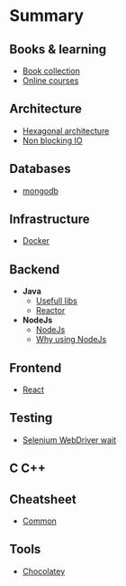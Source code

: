 # Summary

## Books & learning
- [Book collection](/books/books.md)
- [Online courses](/books/online-courses.md)

## Architecture
- [Hexagonal architecture](/archi/hexagonal.md)
- [Non blocking IO](https://luminousmen.com/post/asynchronous-programming-blocking-and-non-blocking)

## Databases
- [mongodb](/db/mongodb.md)

## Infrastructure
- [Docker](/infra/docker.md)

## Backend
- __Java__
  - [Usefull libs](/java/libs.md)
  - [Reactor](/java/reactor.md)
- __NodeJs__
  - [NodeJs](/lang/nodejs.md)
  - [Why using NodeJs](https://www.toptal.com/nodejs/why-the-hell-would-i-use-node-js)

## Frontend
- [React](https://reactjs.org)

## Testing
- [Selenium WebDriver wait](/test/selenium.md)

## C C++

## Cheatsheet
- [Common](/cheatsheet/cheatsheet.md)

## Tools
- [Chocolatey](https://chocolatey.org)
